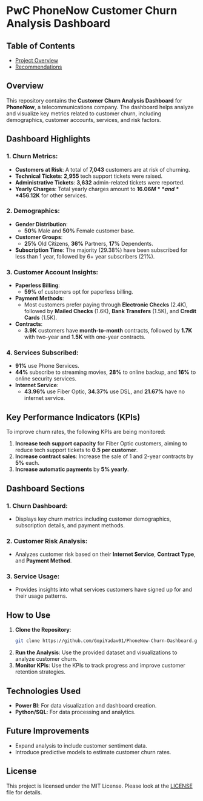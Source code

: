 # PwC PhoneNow Customer Churn Analysis Dashboard

## Table of Contents

- [Project Overview](#project-overview)
- [Recommendations](#recommendations)

## Overview

This repository contains the **Customer Churn Analysis Dashboard** for **PhoneNow**, a telecommunications company. The dashboard helps analyze and visualize key metrics related to customer churn, including demographics, customer accounts, services, and risk factors.

## Dashboard Highlights

### 1. Churn Metrics:
- **Customers at Risk**: A total of **7,043** customers are at risk of churning.
- **Technical Tickets**: **2,955** tech support tickets were raised.
- **Administrative Tickets**: **3,632** admin-related tickets were reported.
- **Yearly Charges**: Total yearly charges amount to **$16.06M** and **$456.12K** for other services.

### 2. Demographics:
- **Gender Distribution**: 
  - **50%** Male and **50%** Female customer base.
- **Customer Groups**: 
  - **25%** Old Citizens, **36%** Partners, **17%** Dependents.
- **Subscription Time**: The majority (29.38%) have been subscribed for less than 1 year, followed by 6+ year subscribers (21%).

### 3. Customer Account Insights:
- **Paperless Billing**: 
  - **59%** of customers opt for paperless billing.
- **Payment Methods**:
  - Most customers prefer paying through **Electronic Checks** (2.4K), followed by **Mailed Checks** (1.6K), **Bank Transfers** (1.5K), and **Credit Cards** (1.5K).
- **Contracts**:
  - **3.9K** customers have **month-to-month** contracts, followed by **1.7K** with two-year and **1.5K** with one-year contracts.

### 4. Services Subscribed:
- **91%** use Phone Services.
- **44%** subscribe to streaming movies, **28%** to online backup, and **16%** to online security services.
- **Internet Service**:
  - **43.96%** use Fiber Optic, **34.37%** use DSL, and **21.67%** have no internet service.

## Key Performance Indicators (KPIs)

To improve churn rates, the following KPIs are being monitored:

1. **Increase tech support capacity** for Fiber Optic customers, aiming to reduce tech support tickets to **0.5 per customer**.
2. **Increase contract sales**: Increase the sale of 1 and 2-year contracts by **5%** each.
3. **Increase automatic payments** by **5% yearly**.

## Dashboard Sections

### 1. **Churn Dashboard**: 
   - Displays key churn metrics including customer demographics, subscription details, and payment methods.

### 2. **Customer Risk Analysis**: 
   - Analyzes customer risk based on their **Internet Service**, **Contract Type**, and **Payment Method**.

### 3. **Service Usage**:
   - Provides insights into what services customers have signed up for and their usage patterns.

## How to Use

1. **Clone the Repository**:
    ```bash
    git clone https://github.com/GopiYadav01/PhoneNow-Churn-Dashboard.git
    ```
2. **Run the Analysis**: Use the provided dataset and visualizations to analyze customer churn.
3. **Monitor KPIs**: Use the KPIs to track progress and improve customer retention strategies.

## Technologies Used

- **Power BI**: For data visualization and dashboard creation.
- **Python/SQL**: For data processing and analytics.
  
## Future Improvements

- Expand analysis to include customer sentiment data.
- Introduce predictive models to estimate customer churn rates.

## License

This project is licensed under the MIT License. Please look at the [LICENSE](LICENSE) file for details.

